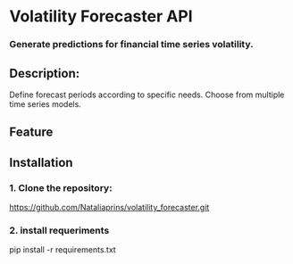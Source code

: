 # Volatility Forecaster API

### Generate predictions for financial time series volatility.

## Description:
Define forecast periods according to specific needs. Choose from multiple time series models.

## Feature

## Installation
### 1. Clone the repository:

https://github.com/Nataliaprins/volatility_forecaster.git

### 2. install requeriments
pip install -r requirements.txt




